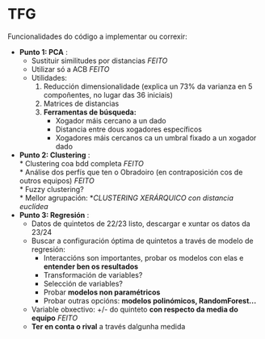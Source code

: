 # TFG

Funcionalidades do código a implementar ou correxir:
  - **Punto 1: PCA** : <br>
    * Sustituir similitudes por distancias *FEITO* <br>
    * Utilizar só a ACB *FEITO* <br>
    * Utilidades: <br>
      1. Reducción dimensionalidade (explica un 73% da varianza en 5 compoñentes, no lugar das 36 iniciais) <br>
      2. Matrices de distancias <br>
      3. **Ferramentas de búsqueda:** <br>
          - Xogador máis cercano a un dado <br>
          - Distancia entre dous xogadores específicos <br>
          - Xogadores máis cercanos ca un umbral fixado a un xogador dado 
  - **Punto 2: Clustering** : <br>
        * Clustering coa bdd completa *FEITO* <br>
        * Análise dos perfís que ten o Obradoiro (en contraposición cos de outros equipos) *FEITO* <br>
        * Fuzzy clustering? <br>
        * Mellor agrupación: **CLUSTERING XERÁRQUICO con distancia euclídea*
  - **Punto 3: Regresión** : <br>
      * Datos de quintetos de 22/23 listo, descargar e xuntar os datos da 23/24 <br>
      * Buscar a configuración óptima de quintetos a través de modelo de regresión: <br>
          - Interaccións son importantes, probar os modelos con elas e **entender ben os resultados** <br>
          - Transformación de variables? <br>
          - Selección de variables? <br>
          - Probar **modelos non paramétricos** <br>
          - Probar outras opcións: **modelos polinómicos, RandomForest...**
      * Variable obxectivo: +/- do quinteto **con respecto da media do equipo** *FEITO* <br> 
      * **Ter en conta o rival** a través dalgunha medida <br> 
